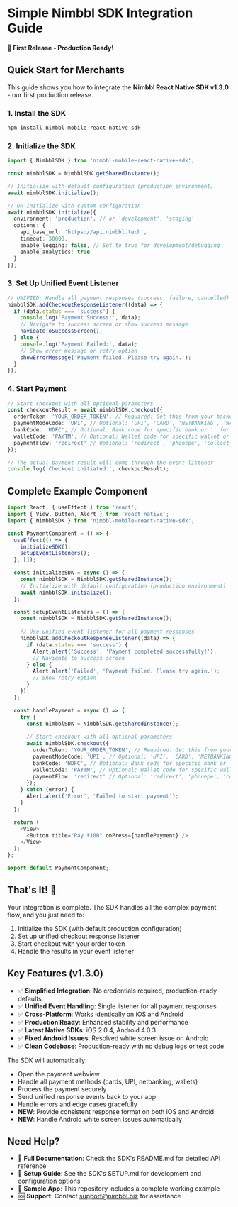 # Simple Nimbbl SDK Integration Guide

**🎉 First Release - Production Ready!**

## Quick Start for Merchants

This guide shows you how to integrate the **Nimbbl React Native SDK v1.3.0** - our first production release.

### 1. Install the SDK
```bash
npm install nimbbl-mobile-react-native-sdk
```

### 2. Initialize the SDK
```typescript
import { NimbblSDK } from 'nimbbl-mobile-react-native-sdk';

const nimbblSDK = NimbblSDK.getSharedInstance();

// Initialize with default configuration (production environment)
await nimbblSDK.initialize();

// OR initialize with custom configuration
await nimbblSDK.initialize({
  environment: 'production', // or 'development', 'staging'
  options: {
    api_base_url: 'https://api.nimbbl.tech',
    timeout: 30000,
    enable_logging: false, // Set to true for development/debugging
    enable_analytics: true
  }
});
```

### 3. Set Up Unified Event Listener
```typescript
// UNIFIED: Handle all payment responses (success, failure, cancelled)
nimbblSDK.addCheckoutResponseListener((data) => {
  if (data.status === 'success') {
    console.log('Payment Success:', data);
    // Navigate to success screen or show success message
    navigateToSuccessScreen();
  } else {
    console.log('Payment Failed:', data);
    // Show error message or retry option
    showErrorMessage('Payment failed. Please try again.');
  }
});
```

### 4. Start Payment
```typescript
// Start checkout with all optional parameters
const checkoutResult = await nimbblSDK.checkout({
  orderToken: 'YOUR_ORDER_TOKEN', // Required: Get this from your backend
  paymentModeCode: 'UPI', // Optional: 'UPI', 'CARD', 'NETBANKING', 'WALLET', 'EMI', 'CASH' or '' for all
  bankCode: 'HDFC', // Optional: Bank code for specific bank or '' for all banks
  walletCode: 'PAYTM', // Optional: Wallet code for specific wallet or '' for all wallets
  paymentFlow: 'redirect' // Optional: 'redirect', 'phonepe', 'collect', 'intent' or '' for default
});

// The actual payment result will come through the event listener
console.log('Checkout initiated:', checkoutResult);
```

## Complete Example Component

```typescript
import React, { useEffect } from 'react';
import { View, Button, Alert } from 'react-native';
import { NimbblSDK } from 'nimbbl-mobile-react-native-sdk';

const PaymentComponent = () => {
  useEffect(() => {
    initializeSDK();
    setupEventListeners();
  }, []);

  const initializeSDK = async () => {
    const nimbblSDK = NimbblSDK.getSharedInstance();
    // Initialize with default configuration (production environment)
    await nimbblSDK.initialize();
  };

  const setupEventListeners = () => {
    const nimbblSDK = NimbblSDK.getSharedInstance();
    
    // Use unified event listener for all payment responses
    nimbblSDK.addCheckoutResponseListener((data) => {
      if (data.status === 'success') {
        Alert.alert('Success', 'Payment completed successfully!');
        // Navigate to success screen
      } else {
        Alert.alert('Failed', 'Payment failed. Please try again.');
        // Show retry option
      }
    });
  };

  const handlePayment = async () => {
    try {
      const nimbblSDK = NimbblSDK.getSharedInstance();
      
      // Start checkout with all optional parameters
      await nimbblSDK.checkout({
        orderToken: 'YOUR_ORDER_TOKEN', // Required: Get this from your backend
        paymentModeCode: 'UPI', // Optional: 'UPI', 'CARD', 'NETBANKING', 'WALLET', 'EMI', 'CASH' or '' for all
        bankCode: 'HDFC', // Optional: Bank code for specific bank or '' for all banks
        walletCode: 'PAYTM', // Optional: Wallet code for specific wallet or '' for all wallets
        paymentFlow: 'redirect' // Optional: 'redirect', 'phonepe', 'collect', 'intent' or '' for default
      });
    } catch (error) {
      Alert.alert('Error', 'Failed to start payment');
    }
  };

  return (
    <View>
      <Button title="Pay ₹100" onPress={handlePayment} />
    </View>
  );
};

export default PaymentComponent;
```

## That's It! 🎉

Your integration is complete. The SDK handles all the complex payment flow, and you just need to:
1. Initialize the SDK (with default production configuration)
2. Set up unified checkout response listener
3. Start checkout with your order token
4. Handle the results in your event listener

## Key Features (v1.3.0)

- ✅ **Simplified Integration**: No credentials required, production-ready defaults
- ✅ **Unified Event Handling**: Single listener for all payment responses
- ✅ **Cross-Platform**: Works identically on iOS and Android
- ✅ **Production Ready**: Enhanced stability and performance
- ✅ **Latest Native SDKs**: iOS 2.0.4, Android 4.0.3
- ✅ **Fixed Android Issues**: Resolved white screen issue on Android
- ✅ **Clean Codebase**: Production-ready with no debug logs or test code

The SDK will automatically:
- Open the payment webview
- Handle all payment methods (cards, UPI, netbanking, wallets)
- Process the payment securely
- Send unified response events back to your app
- Handle errors and edge cases gracefully
- **NEW**: Provide consistent response format on both iOS and Android
- **NEW**: Handle Android white screen issues automatically

## Need Help?

- 📖 **Full Documentation**: Check the SDK's README.md for detailed API reference
- 🔧 **Setup Guide**: See the SDK's SETUP.md for development and configuration options
- 📱 **Sample App**: This repository includes a complete working example
- 🆘 **Support**: Contact support@nimbbl.biz for assistance
